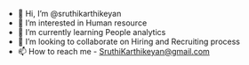 - 👋 Hi, I’m @sruthikarthikeyan
- 👀 I’m interested in Human resource 
- 🌱 I’m currently learning People analytics 
- 💞️ I’m looking to collaborate on Hiring and Recruiting process
- 📫 How to reach me - SruthiKarthikeyan@gmail.com

<!---
sruthikarthikeyan/sruthikarthikeyan is a ✨ special ✨ repository because its `README.md` (this file) appears on your GitHub profile.
You can click the Preview link to take a look at your changes.
--->
